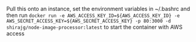 Pull this onto an instance, set the environment variables in ~/.bashrc and then run
`docker run -e AWS_ACCESS_KEY_ID=${AWS_ACCESS_KEY_ID} -e AWS_SECRET_ACCESS_KEY=${AWS_SECRET_ACCESS_KEY} -p 80:3000 -d shirajg/node-image-processor:latest` to start the container with AWS access
